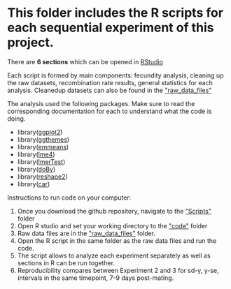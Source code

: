 # This folder includes the R scripts for each sequential experiment  of this project.

There are **6 sections** which can be opened in [RStudio](https://rstudio.com/) 

Each script is formed by main components: fecundity analysis, cleaning up the raw datasets, recombination rate results, general statistics for each analysis. Cleanedup datasets can also be found in the ["raw_data_files"](https://github.com/StevisonLab/Peak-Plasticity-Project/tree/master/raw_data_files)

The analysis used the following packages. Make sure to read the corresponding documentation for each to understand what the code is doing.
- library([ggplot2](https://ggplot2.tidyverse.org/))
- library([ggthemes](https://cran.r-project.org/web/packages/ggthemes/ggthemes.pdf))
- library([emmeans](https://cran.r-project.org/web/packages/emmeans/index.html))
- library([lme4](https://cran.r-project.org/web/packages/lme4/lme4.pdf))
- library([lmerTest](https://cran.r-project.org/web/packages/lmerTest/index.html))
- library([doBy](https://cran.r-project.org/web/packages/doBy/doBy.pdf))
- library([reshape2](https://cran.r-project.org/web/packages/reshape2/reshape2.pdf))
- library([car](https://cran.r-project.org/web/packages/car/car.pdf))

Instructions to run code on your computer:
1. Once you download the github repository, navigate to the ["Scripts"](https://github.com/StevisonLab/Peak-Plasticity-Project/tree/master/Scripts) folder
2. Open R studio and set your working directory to the ["code"](https://github.com/StevisonLab/Peak-Plasticity-Project/tree/master/Scripts) folder
3. Raw data files are in the ["raw_data_files"](https://github.com/StevisonLab/Peak-Plasticity-Project/tree/master/raw_data_files) folder.
4. Open the R script in the same folder as the raw data files and run the code.
5. The script allows to analyze each experiment separately as well as sections in R can be run together.  
6. Reproducibility compares between Experiment 2 and 3 for sd-y, y-se, intervals in the same timepoint, 7-9 days post-mating. 
